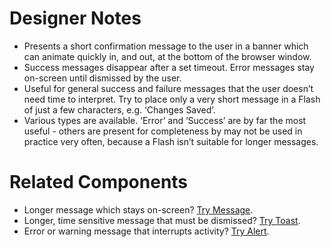 # Designer Notes
- Presents a short confirmation message to the user in a banner which can animate quickly in, and out, at the bottom of the browser window.
- Success messages disappear after a set timeout. Error messages stay on-screen until dismissed by the user.
- Useful for general success and failure messages that the user doesn’t need time to interpret. Try to place only a very short message in a Flash of just a few characters, e.g. ‘Changes Saved’.
- Various types are available. ‘Error’ and ‘Success’ are by far the most useful - others are present for completeness by may not be used in practice very often, because a Flash isn’t suitable for longer messages.

# Related Components
- Longer message which stays on-screen? [Try Message](/components/message "Try Message").
- Longer, time sensitive message that must be dismissed? [Try Toast](/components/toast "Try Toast").
- Error or warning message that interrupts activity? [Try Alert](/components/alert "Try Alert").
